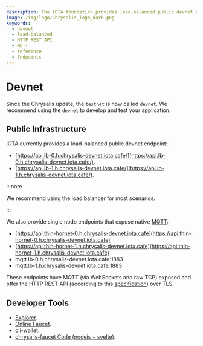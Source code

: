 ```yaml
---
description: The IOTA foundation provides load-balanced public devnet endpoints, where MQTT and the HTTP REST API are enabled.
image: /img/logo/Chrysalis_logo_dark.png
keywords:
  - devnet
  - load-balanced
  - HTTP REST API
  - MQTT
  - reference
  - Endpoints
---
```


# Devnet

Since the Chrysalis update, the `testnet` is now called `devnet`. We recommend using the `devnet` to develop and test your application.

## Public Infrastructure

IOTA currently provides a load-balanced public devnet endpoint:

- [https://api.lb-0.h.chrysalis-devnet.iota.cafe/](https://api.lb-0.h.chrysalis-devnet.iota.cafe/).
- [https://api.lb-1.h.chrysalis-devnet.iota.cafe/](https://api.lb-1.h.chrysalis-devnet.iota.cafe/).

:::note

We recommend using the load balancer for most scenarios.

:::

We also provide single node endpoints that expose native [MQTT](https://mqtt.org/):

- [https://api.thin-hornet-0.h.chrysalis-devnet.iota.cafe](https://api.thin-hornet-0.h.chrysalis-devnet.iota.cafe)
- [https://api.thin-hornet-1.h.chrysalis-devnet.iota.cafe](https://api.thin-hornet-1.h.chrysalis-devnet.iota.cafe)
- mqtt.lb-0.h.chrysalis-devnet.iota.cafe:1883
- mqtt.lb-1.h.chrysalis-devnet.iota.cafe:1883

These endpoints have MQTT (via WebSockets and raw TCP) exposed and offer the HTTP REST API (according to this [specification](nodes/rest-api/iota-rest-api.info.mdx)) over TLS.

## Developer Tools

- [Explorer](https://explorer.iota.org/devnet).
- [Online Faucet](https://faucet.chrysalis-devnet.iota.cafe).
- [cli-wallet](https://github.com/iotaledger/cli-wallet).
- [chrysalis-faucet Code (nodejs + svelte)](https://github.com/iotaledger/chrysalis-faucet).

